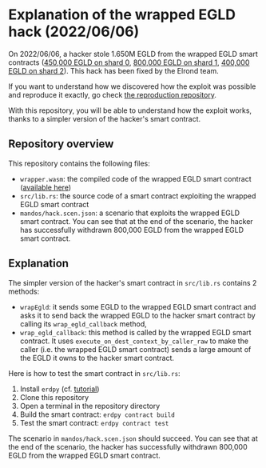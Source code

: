 # Explanation of the wrapped EGLD hack (2022/06/06)

On 2022/06/06, a hacker stole 1.650M EGLD from the wrapped EGLD smart contracts ([450,000 EGLD on shard 0](https://explorer.elrond.com/transactions/39998ab5c929fa67e95d0c64081697fc4207235dbfeaaff10fb2704a6c7716b6), [800,000 EGLD on shard 1](https://explorer.elrond.com/transactions/41effd8536376f3a2edba7074c02776edae94bb5b464485ac414847202eebbe2), [400,000 EGLD on shard 2](https://explorer.elrond.com/transactions/8b8c332577e5b8bdd4e13450ea92b7c6b0ca15399f1f0bb38fc215cfc3ddb490)). This hack has been fixed by the Elrond team.

If you want to understand how we discovered how the exploit was possible and reproduce it exactly, go check [the reproduction repository](https://github.com/arda-org/wrapped-egld-hack-reproduction).

With this repository, you will be able to understand how the exploit works, thanks to a simpler version of the hacker's smart contract.

## Repository overview

This repository contains the following files:

- `wrapper.wasm`: the compiled code of the wrapped EGLD smart contract ([available here](https://explorer.elrond.com/accounts/erd1qqqqqqqqqqqqqpgqhe8t5jewej70zupmh44jurgn29psua5l2jps3ntjj3/code))
- `src/lib.rs`: the source code of a smart contract exploiting the wrapped EGLD smart contract
- `mandos/hack.scen.json`: a scenario that exploits the wrapped EGLD smart contract. You can see that at the end of the scenario, the hacker has successfully withdrawn 800,000 EGLD from the wrapped EGLD smart contract.

## Explanation

The simpler version of the hacker's smart contract in `src/lib.rs` contains 2 methods:

- `wrapEgld`: it sends some EGLD to the wrapped EGLD smart contract and asks it to send back the wrapped EGLD to the hacker smart contract by calling its `wrap_egld_callback` method,
- `wrap_egld_callback`: this method is called by the wrapped EGLD smart contract. It uses `execute_on_dest_context_by_caller_raw` to make the caller (i.e. the wrapped EGLD smart contract) sends a large amount of the EGLD it owns to the hacker smart contract.

Here is how to test the smart contract in `src/lib.rs`:

1. Install `erdpy` (cf. [tutorial](https://docs.elrond.com/sdk-and-tools/erdpy/installing-erdpy/))
2. Clone this repository
3. Open a terminal in the repository directory
4. Build the smart contract: `erdpy contract build`
5. Test the smart contract: `erdpy contract test`

The scenario in `mandos/hack.scen.json` should succeed. You can see that at the end of the scenario, the hacker has successfully withdrawn 800,000 EGLD from the wrapped EGLD smart contract.

